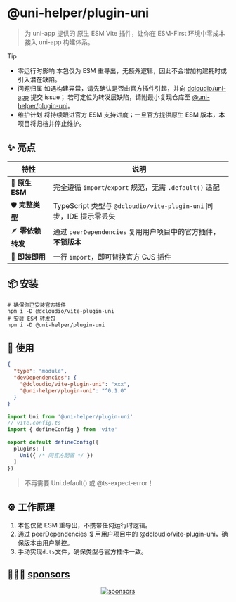 # @uni-helper/plugin-uni
> 为 uni-app 提供的 原生 ESM Vite 插件，让你在 ESM-First 环境中零成本接入 uni-app 构建体系。

> [!TIP]
> - 零运行时影响
> 本包仅为 ESM 重导出，无额外逻辑，因此不会增加构建耗时或引入潜在缺陷。
> - 问题归属
> 如遇构建异常，请先确认是否由官方插件引起，并向 [dcloudio/uni-app](https://github.com/dcloudio/uni-app/issues) 提交 issue；
> 若可定位为转发层缺陷，请附最小复现仓库至 [@uni-helper/plugin-uni](https://github.com/uni-helper/plugin-uni)。
> - 维护计划
> 将持续跟进官方 ESM 支持进度；一旦官方提供原生 ESM 版本，本项目将归档并停止维护。

## ✨ 亮点

| 特性            | 说明                                                      |
| ------------- | ------------------------------------------------------- |
| 🚀 **原生 ESM** | 完全遵循 `import`/`export` 规范，无需 `.default()` 适配            |
| 🛡️ **完整类型**  | TypeScript 类型与 `@dcloudio/vite-plugin-uni` 同步，IDE 提示零丢失 |
| 🪶 **零依赖转发**  | 通过 `peerDependencies` 复用用户项目中的官方插件，**不锁版本**             |
| 🧩 **即装即用**   | 一行 `import`，即可替换官方 CJS 插件                               |

## 📦 安装

```shell
# 确保你已安装官方插件
npm i -D @dcloudio/vite-plugin-uni
# 安装 ESM 转发包
npm i -D @uni-helper/plugin-uni
```

## 🔧 使用
```json
{
  "type": "module",
  "devDependencies": {
    "@dcloudio/vite-plugin-uni": "xxx",
    "@uni-helper/plugin-uni": "^0.1.0"
  }
}
```

```ts
import Uni from '@uni-helper/plugin-uni'
// vite.config.ts
import { defineConfig } from 'vite'

export default defineConfig({
  plugins: [
    Uni({ /* 同官方配置 */ })
  ]
})
```
> 不再需要 Uni.default() 或 @ts-expect-error！

## ⚙️ 工作原理
1. 本包仅做 ESM 重导出，不携带任何运行时逻辑。
2. 通过 peerDependencies 复用用户项目中的 @dcloudio/vite-plugin-uni，确保版本由用户掌控。
3. 手动实现`d.ts`文件，确保类型与官方插件一致。

## 🙇🏻‍♂️ [sponsors](https://afdian.com/a/flippedround)

<p align="center">
  <a href="https://afdian.com/a/flippedround">
    <img alt="sponsors" src="https://cdn.jsdelivr.net/gh/FliPPeDround/sponsors/sponsorkit/sponsors.svg"/>
  </a>
</p>

